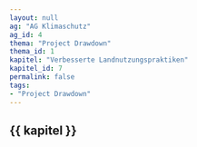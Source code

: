 ```yaml
---
layout: null
ag: "AG Klimaschutz"
ag_id: 4
thema: "Project Drawdown"
thema_id: 1
kapitel: "Verbesserte Landnutzungspraktiken"
kapitel_id: 7
permalink: false
tags:
- "Project Drawdown"
---
```


## {{ kapitel }}
